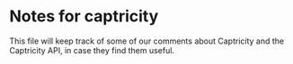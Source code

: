 Notes for captricity
====================

This file will keep track of some of our comments about Captricity and the Captricity API, in case they find them useful.




